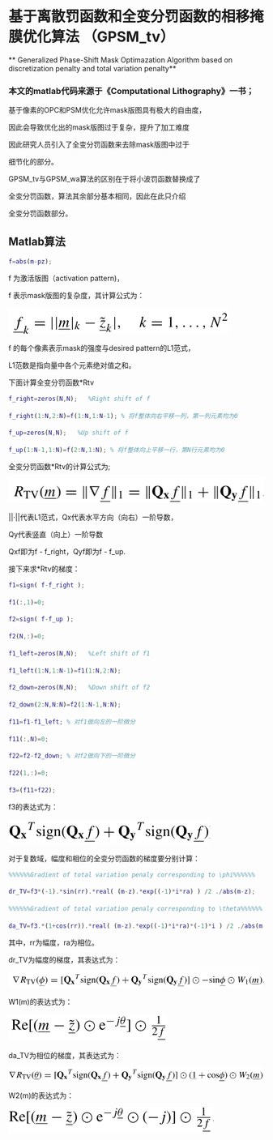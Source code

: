 # 基于离散罚函数和全变分罚函数的相移掩膜优化算法 （GPSM_tv）

** Generalized Phase-Shift Mask Optimazation Algorithm based on discretization penalty and total variation penalty**

### 本文的matlab代码来源于《Computational Lithography》一书；

基于像素的OPC和PSM优化允许mask版图具有极大的自由度，

因此会导致优化出的mask版图过于复杂，提升了加工难度

因此研究人员引入了全变分罚函数来去除mask版图中过于

细节化的部分。

GPSM_tv与GPSM_wa算法的区别在于将小波罚函数替换成了

全变分罚函数，算法其余部分基本相同，因此在此只介绍

全变分罚函数部分。

## Matlab算法

```matlab
f=abs(m-pz);
```
f 为激活版图（activation pattern)，

f 表示mask版图的复杂度，其计算公式为：

![16fd](https://github.com/zgzym/Computational-Lithography-Book/blob/main/images/16.png)

f 的每个像素表示mask的强度与desired pattern的L1范式，

L1范数是指向量中各个元素绝对值之和。

下面计算全变分罚函数*Rtv

```matlab
f_right=zeros(N,N);   %Right shift of f

f_right(1:N,2:N)=f(1:N,1:N-1); % 将f整体向右平移一列，第一列元素均为0

f_up=zeros(N,N);   %Up shift of f

f_up(1:N-1,1:N)=f(2:N,1:N); % 将f整体向上平移一行，第N行元素均为0
```

全变分罚函数*Rtv的计算公式为;

![17fd](https://github.com/zgzym/Computational-Lithography-Book/blob/main/images/17.png)

||·||代表L1范式，Qx代表水平方向（向右）一阶导数，

Qy代表竖直（向上）一阶导数

Qxf即为f - f_right，Qyf即为f - f_up.

接下来求*Rtv的梯度：

```matlab
f1=sign( f-f_right );

f1(:,1)=0;

f2=sign( f-f_up );

f2(N,:)=0;

f1_left=zeros(N,N);   %Left shift of f1

f1_left(1:N,1:N-1)=f1(1:N,2:N);

f2_down=zeros(N,N);   %Down shift of f2

f2_down(2:N,N:N)=f2(1:N-1,N:N);

f11=f1-f1_left; % 对f1做向左的一阶微分

f11(:,N)=0;

f22=f2-f2_down; % 对f2做向下的一阶微分

f22(1,:)=0;    

f3=(f11+f22);
```

f3的表达式为：

![18fd](https://github.com/zgzym/Computational-Lithography-Book/blob/main/images/18.png)

对于复数域，幅度和相位的全变分罚函数的梯度要分别计算：

```matlab
%%%%%%Gradient of total variation penaly corresponding to \phi%%%%%%

dr_TV=f3*(-1).*sin(rr).*real( (m-z).*exp((-1)*i*ra) ) /2 ./abs(m-z);

%%%%%%Gradient of total variation penaly corresponding to \theta%%%%%%

da_TV=f3.*(1+cos(rr)).*real( (m-z).*exp((-1)*i*ra)*(-1)*i ) /2 ./abs(m-z);
```

其中，rr为幅度，ra为相位。

dr_TV为幅度的梯度，其表达式为：

![19fd](https://github.com/zgzym/Computational-Lithography-Book/blob/main/images/19.png)

W1(m)的表达式为：

![20fd](https://github.com/zgzym/Computational-Lithography-Book/blob/main/images/20.png)

da_TV为相位的梯度，其表达式为：

![21fd](https://github.com/zgzym/Computational-Lithography-Book/blob/main/images/21.png)

W2(m)的表达式为：

![22fd](https://github.com/zgzym/Computational-Lithography-Book/blob/main/images/22.png)
